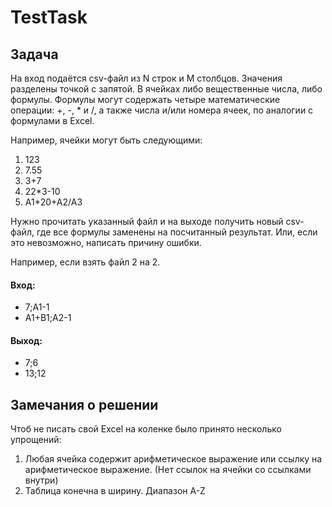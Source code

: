 # TestTask

## Задача 

На вход подаётся csv-файл из N строк и M столбцов. Значения разделены точкой с запятой.
В ячейках либо вещественные числа, либо формулы.
Формулы могут содержать четыре математические операции: +, -, * и /, а также числа и/или номера ячеек, по аналогии с формулами в Excel.

Например, ячейки могут быть следующими:
1)  123
2)  7.55
3)  3+7
4)  22*3-10
5)  А1*20+А2/А3

Нужно прочитать указанный файл и на выходе получить новый csv-файл, где все формулы заменены на посчитанный результат.
Или, если это невозможно, написать причину ошибки.

Например, если взять файл 2 на 2.

#### Вход:

- 7;A1-1 
- A1+B1;A2-1

#### Выход:

- 7;6
- 13;12


## Замечания о решении

Чтоб не писать свой Excel на коленке было принято несколько упрощений:
1. Любая ячейка содержит арифметическое выражение или ссылку на арифметическое выражение. 
(Нет ссылок на ячейки со ссылками внутри)
2. Таблица конечна в ширину. Диапазон A-Z
